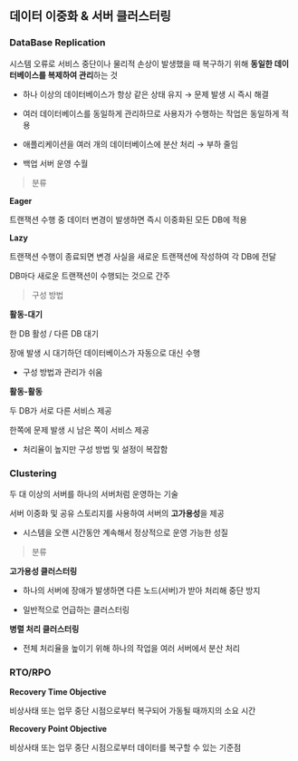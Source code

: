 ## 데이터 이중화 & 서버 클러스터링

### DataBase Replication

시스템 오류로 서비스 중단이나 물리적 손상이 발생했을 때 복구하기 위해 **동일한 데이터베이스를 복제하여 관리**하는 것

- 하나 이상의 데이터베이스가 항상 같은 상태 유지 → 문제 발생 시 즉시 해결

- 여러 데이터베이스를 동일하게 관리하므로 사용자가 수행하는 작업은 동일하게 적용

- 애플리케이션을 여러 개의 데이터베이스에 분산 처리 → 부하 줄임

- 백업 서버 운영 수월


> 분류

**Eager**

트랜잭션 수행 중 데이터 변경이 발생하면 즉시 이중화된 모든 DB에 적용

**Lazy**

트랜잭션 수행이 종료되면 변경 사실을 새로운 트랜잭션에 작성하여 각 DB에 전달

DB마다 새로운 트랜잭션이 수행되는 것으로 간주

> 구성 방법

**활동-대기**

한 DB 활성 / 다른 DB 대기

장애 발생 시 대기하던 데이터베이스가 자동으로 대신 수행

- 구성 방법과 관리가 쉬움

**활동-활동**

두 DB가 서로 다른 서비스 제공

한쪽에 문제 발생 시 남은 쪽이 서비스 제공

- 처리율이 높지만 구성 방법 및 설정이 복잡함


### Clustering

두 대 이상의 서버를 하나의 서버처럼 운영하는 기술

서버 이중화 및 공유 스토리지를 사용하여 서버의 **고가용성**을 제공

- 시스템을 오랜 시간동안 계속해서 정상적으로 운영 가능한 성질

> 분류

**고가용성 클러스터링**

- 하나의 서버에 장애가 발생하면 다른 노드(서버)가 받아 처리해 중단 방지

- 일반적으로 언급하는 클러스터링

**병렬 처리 클러스터링**

- 전체 처리율을 높이기 위해 하나의 작업을 여러 서버에서 분산 처리

### RTO/RPO

**Recovery Time Objective**

비상사태 또는 업무 중단 시점으로부터 복구되어 가동될 때까지의 소요 시간

**Recovery Point Objective**

비상사태 또는 업무 중단 시점으로부터 데이터를 복구할 수 있는 기준점

<br/>

## 